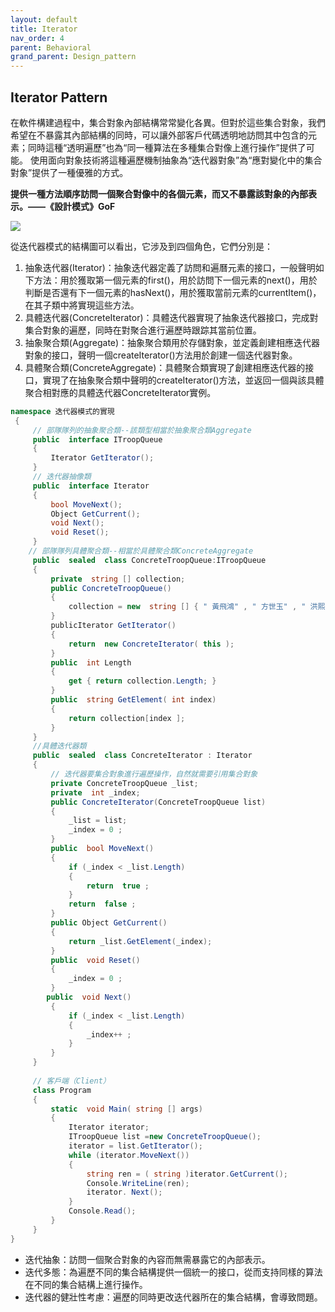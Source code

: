 ```yaml
---
layout: default
title: Iterator
nav_order: 4
parent: Behavioral
grand_parent: Design_pattern
---
```


## Iterator Pattern 
在軟件構建過程中，集合對象內部結構常常變化各異。但對於這些集合對象，我們希望在不暴露其內部結構的同時，可以讓外部客戶代碼透明地訪問其中包含的元素；同時這種“透明遍歷”也為“同一種算法在多種集合對像上進行操作”提供了可能。
使用面向對象技術將這種遍歷機制抽象為“迭代器對象”為“應對變化中的集合對象”提供了一種優雅的方式。

**提供一種方法順序訪問一個聚合對像中的各個元素，而又不暴露該對象的內部表示。——《設計模式》GoF**

![](https://images2018.cnblogs.com/blog/1048776/201711/1048776-20171127130208487-1323685783.png)

從迭代器模式的結構圖可以看出，它涉及到四個角色，它們分別是：
1. 抽象迭代器(Iterator)：抽象迭代器定義了訪問和遍曆元素的接口，一般聲明如下方法：用於獲取第一個元素的first()，用於訪問下一個元素的next()，用於判斷是否還有下一個元素的hasNext()，用於獲取當前元素的currentItem()，在其子類中將實現這些方法。
2. 具體迭代器(ConcreteIterator)：具體迭代器實現了抽象迭代器接口，完成對集合對象的遍歷，同時在對聚合進行遍歷時跟踪其當前位置。
3. 抽象聚合類(Aggregate)：抽象聚合類用於存儲對象，並定義創建相應迭代器對象的接口，聲明一個createIterator()方法用於創建一個迭代器對象。
4. 具體聚合類(ConcreteAggregate)：具體聚合類實現了創建相應迭代器的接口，實現了在抽象聚合類中聲明的createIterator()方法，並返回一個與該具體聚合相對應的具體迭代器ConcreteIterator實例。

``` c#
namespace 迭代器模式的實現
 {
     // 部隊隊列的抽象聚合類--該類型相當於抽象聚合類Aggregate 
     public  interface ITroopQueue
     {
         Iterator GetIterator();
     }
     // 迭代器抽像類
     public  interface Iterator
     {
         bool MoveNext();
         Object GetCurrent();
         void Next();
         void Reset();
     }
    // 部隊隊列具體聚合類--相當於具體聚合類ConcreteAggregate 
     public  sealed  class ConcreteTroopQueue:ITroopQueue
     {
         private  string [] collection;
         public ConcreteTroopQueue()
         {
             collection = new  string [] { " 黃飛鴻" , " 方世玉" , " 洪熙官" , " 嚴詠春" };
         }
         publicIterator GetIterator()
         {
             return  new ConcreteIterator( this );
         }
         public  int Length
         {
             get { return collection.Length; }
         }
         public  string GetElement( int index)
         {
             return collection[index ];
         }
     }
     //具體迭代器類
     public  sealed  class ConcreteIterator : Iterator
     {
         // 迭代器要集合對象進行遍歷操作，自然就需要引用集合對象
         private ConcreteTroopQueue _list;
         private  int _index;
         public ConcreteIterator(ConcreteTroopQueue list)
         {
             _list = list;
             _index = 0 ;
         }
         public  bool MoveNext()
         {
             if (_index < _list.Length)
             {
                 return  true ;
             }
             return  false ;
         }
         public Object GetCurrent()
         {
             return _list.GetElement(_index);
         }
         public  void Reset()
         {
             _index = 0 ;
         }
        public  void Next()
         {
             if (_index < _list.Length)
             {
                 _index++ ;
             }
         }
     }
  
     // 客戶端（Client）
     class Program
     {
         static  void Main( string [] args)
         {
             Iterator iterator;
             ITroopQueue list =new ConcreteTroopQueue();
             iterator = list.GetIterator();
             while (iterator.MoveNext())
             {
                 string ren = ( string )iterator.GetCurrent();
                 Console.WriteLine(ren);
                 iterator. Next();
             }
             Console.Read();
         }
     }
}
```
- 迭代抽象：訪問一個聚合對象的內容而無需暴露它的內部表示。
- 迭代多態：為遍歷不同的集合結構提供一個統一的接口，從而支持同樣的算法在不同的集合結構上進行操作。
- 迭代器的健壯性考慮：遍歷的同時更改迭代器所在的集合結構，會導致問題。